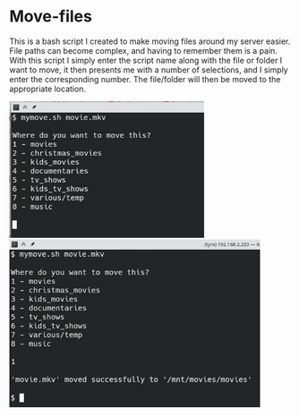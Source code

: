 # Move-files
This is a bash script I created to make moving files around my server easier.<br>
File paths can become complex, and having to remember them is a pain.
With this script I simply enter the script name along with the file or folder I want to move, it then presents me with a number of selections, and I simply enter the corresponding number.  The file/folder will then be moved to the appropriate location.


<img src="preview_1.jpg" width="348">
<img src="preview_2.jpg" width="448">
